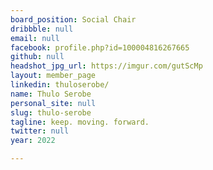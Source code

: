 ```yaml
---
board_position: Social Chair
dribbble: null
email: null
facebook: profile.php?id=100004816267665
github: null
headshot_jpg_url: https://imgur.com/gutScMp
layout: member_page
linkedin: thuloserobe/
name: Thulo Serobe
personal_site: null
slug: thulo-serobe
tagline: keep. moving. forward.
twitter: null
year: 2022

---
```

